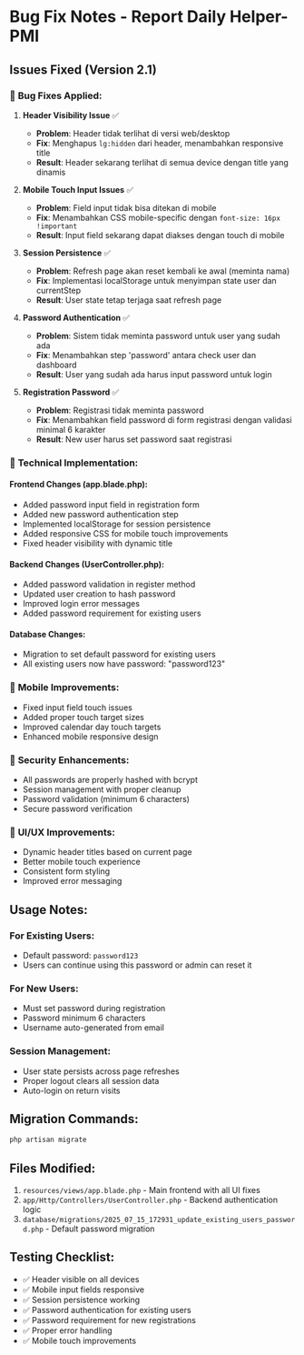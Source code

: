 # Bug Fix Notes - Report Daily Helper-PMI

## Issues Fixed (Version 2.1)

### 🐛 **Bug Fixes Applied:**

1. **Header Visibility Issue** ✅
   - **Problem**: Header tidak terlihat di versi web/desktop
   - **Fix**: Menghapus `lg:hidden` dari header, menambahkan responsive title
   - **Result**: Header sekarang terlihat di semua device dengan title yang dinamis

2. **Mobile Touch Input Issues** ✅
   - **Problem**: Field input tidak bisa ditekan di mobile
   - **Fix**: Menambahkan CSS mobile-specific dengan `font-size: 16px !important`
   - **Result**: Input field sekarang dapat diakses dengan touch di mobile

3. **Session Persistence** ✅
   - **Problem**: Refresh page akan reset kembali ke awal (meminta nama)
   - **Fix**: Implementasi localStorage untuk menyimpan state user dan currentStep
   - **Result**: User state tetap terjaga saat refresh page

4. **Password Authentication** ✅
   - **Problem**: Sistem tidak meminta password untuk user yang sudah ada
   - **Fix**: Menambahkan step 'password' antara check user dan dashboard
   - **Result**: User yang sudah ada harus input password untuk login

5. **Registration Password** ✅
   - **Problem**: Registrasi tidak meminta password
   - **Fix**: Menambahkan field password di form registrasi dengan validasi minimal 6 karakter
   - **Result**: New user harus set password saat registrasi

### 🔧 **Technical Implementation:**

#### Frontend Changes (app.blade.php):
- Added password input field in registration form
- Added new password authentication step
- Implemented localStorage for session persistence
- Added responsive CSS for mobile touch improvements
- Fixed header visibility with dynamic title

#### Backend Changes (UserController.php):
- Added password validation in register method
- Updated user creation to hash password
- Improved login error messages
- Added password requirement for existing users

#### Database Changes:
- Migration to set default password for existing users
- All existing users now have password: "password123"

### 📱 **Mobile Improvements:**
- Fixed input field touch issues
- Added proper touch target sizes
- Improved calendar day touch targets
- Enhanced mobile responsive design

### 🔐 **Security Enhancements:**
- All passwords are properly hashed with bcrypt
- Session management with proper cleanup
- Password validation (minimum 6 characters)
- Secure password verification

### 🎨 **UI/UX Improvements:**
- Dynamic header titles based on current page
- Better mobile touch experience
- Consistent form styling
- Improved error messaging

## Usage Notes:

### For Existing Users:
- Default password: `password123`
- Users can continue using this password or admin can reset it

### For New Users:
- Must set password during registration
- Password minimum 6 characters
- Username auto-generated from email

### Session Management:
- User state persists across page refreshes
- Proper logout clears all session data
- Auto-login on return visits

## Migration Commands:
```bash
php artisan migrate
```

## Files Modified:
1. `resources/views/app.blade.php` - Main frontend with all UI fixes
2. `app/Http/Controllers/UserController.php` - Backend authentication logic
3. `database/migrations/2025_07_15_172931_update_existing_users_password.php` - Default password migration

## Testing Checklist:
- ✅ Header visible on all devices
- ✅ Mobile input fields responsive
- ✅ Session persistence working
- ✅ Password authentication for existing users
- ✅ Password requirement for new registrations
- ✅ Proper error handling
- ✅ Mobile touch improvements
